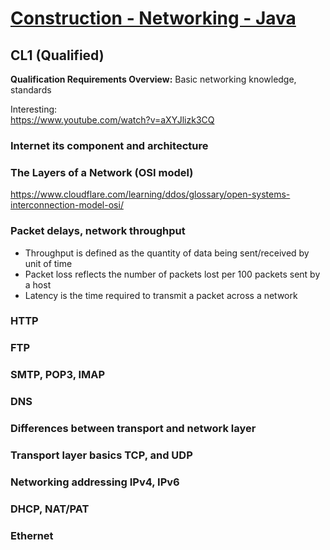 # [Construction - Networking - Java](https://confluence.softserveinc.com/display/AbilitonKnowledgeModel/Construction+-+Networking+-+Java)

## CL1 (Qualified)
__Qualification Requirements Overview:__ 
Basic networking knowledge, standards

Interesting:  
https://www.youtube.com/watch?v=aXYJlizk3CQ  

### Internet its component and architecture


### The Layers of a Network (OSI model)

https://www.cloudflare.com/learning/ddos/glossary/open-systems-interconnection-model-osi/

### Packet delays, network throughput

* Throughput is defined as the quantity of data being sent/received by unit of time
* Packet loss reflects the number of packets lost per 100 packets sent by a host
* Latency is the time required to transmit a packet across a network

### HTTP

### FTP


### SMTP, POP3, IMAP


### DNS


### Differences between transport and network layer


### Transport layer basics TCP, and UDP


### Networking addressing IPv4, IPv6

### DHCP, NAT/PAT

### Ethernet
